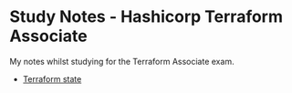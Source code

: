 # Study Notes - Hashicorp Terraform Associate

My notes whilst studying for the Terraform Associate exam.

* [Terraform state](terraform-state.md)
